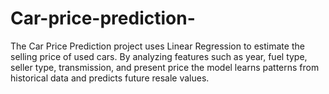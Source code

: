 # Car-price-prediction-
The Car Price Prediction project uses Linear Regression to estimate the selling price of used cars. By analyzing features such as year, fuel type, seller type, transmission, and present price  the model learns patterns from historical data and predicts future resale values.
